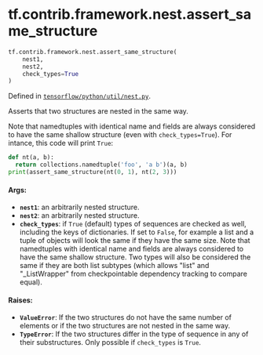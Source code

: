 <div itemscope itemtype="http://developers.google.com/ReferenceObject">
<meta itemprop="name" content="tf.contrib.framework.nest.assert_same_structure" />
<meta itemprop="path" content="Stable" />
</div>

# tf.contrib.framework.nest.assert_same_structure

``` python
tf.contrib.framework.nest.assert_same_structure(
    nest1,
    nest2,
    check_types=True
)
```



Defined in [`tensorflow/python/util/nest.py`](/code/stable/tensorflow/python/util/nest.py).

Asserts that two structures are nested in the same way.

Note that namedtuples with identical name and fields are always considered
to have the same shallow structure (even with `check_types=True`).
For intance, this code will print `True`:

```python
def nt(a, b):
  return collections.namedtuple('foo', 'a b')(a, b)
print(assert_same_structure(nt(0, 1), nt(2, 3)))
```

#### Args:

* <b>`nest1`</b>: an arbitrarily nested structure.
* <b>`nest2`</b>: an arbitrarily nested structure.
* <b>`check_types`</b>: if `True` (default) types of sequences are checked as well,
      including the keys of dictionaries. If set to `False`, for example a
      list and a tuple of objects will look the same if they have the same
      size. Note that namedtuples with identical name and fields are always
      considered to have the same shallow structure. Two types will also be
      considered the same if they are both list subtypes (which allows "list"
      and "_ListWrapper" from checkpointable dependency tracking to compare
      equal).


#### Raises:

* <b>`ValueError`</b>: If the two structures do not have the same number of elements or
    if the two structures are not nested in the same way.
* <b>`TypeError`</b>: If the two structures differ in the type of sequence in any of
    their substructures. Only possible if `check_types` is `True`.